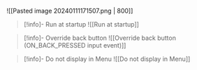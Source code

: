 ![[Pasted image 20240111171507.png | 800]]

>[!info]- Run at startup
> ![[Run at startup]]

>[!info]- Override back button
> ![[Override back button (ON_BACK_PRESSED input event)]]

>[!info]- Do not display in Menu
> ![[Do not display in Menu]]